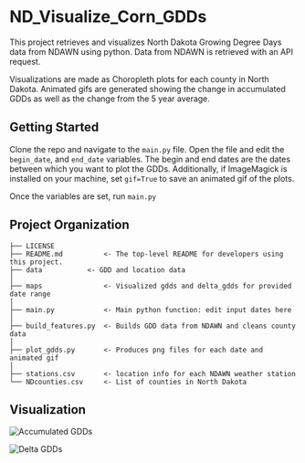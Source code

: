 ND_Visualize_Corn_GDDs
==============================

This project retrieves and visualizes North Dakota Growing Degree Days data from NDAWN using python. 
Data from NDAWN is retrieved with an API request.

Visualizations are made as Choropleth plots for each county in North Dakota.
Animated gifs are generated showing the change in accumulated GDDs as well as the change from the 5 year average.

Getting Started
--------------------------

Clone the repo and navigate to the `main.py` file. Open the
file and edit the
`begin_date`, and
`end_date`
variables. The begin and end dates are the dates between which you want to
plot the GDDs.
Additionally, if ImageMagick is installed on your machine, set
`gif=True` to save an animated gif of the plots.

Once the variables are set, run `main.py`


Project Organization
------------

    ├── LICENSE
    ├── README.md          <- The top-level README for developers using this project.
    ├── data		   <- GDD and location data 
    │
    ├── maps         	   <- Visualized gdds and delta_gdds for provided date range
    │
    ├── main.py            <- Main python function: edit input dates here 
    │
    ├── build_features.py  <- Builds GDD data from NDAWN and cleans county data
    │     
    ├── plot_gdds.py   	   <- Produces png files for each date and animated gif
    │
    ├── stations.csv       <- location info for each NDAWN weather station
    └── NDcounties.csv     <- List of counties in North Dakota 

Visualization
--------
![Accumulated GDDs](./maps/AGDD/gdds_ND_2017.gif)

![Delta GDDs](./maps/Delta/delta_gdds_ND_2017.gif )

